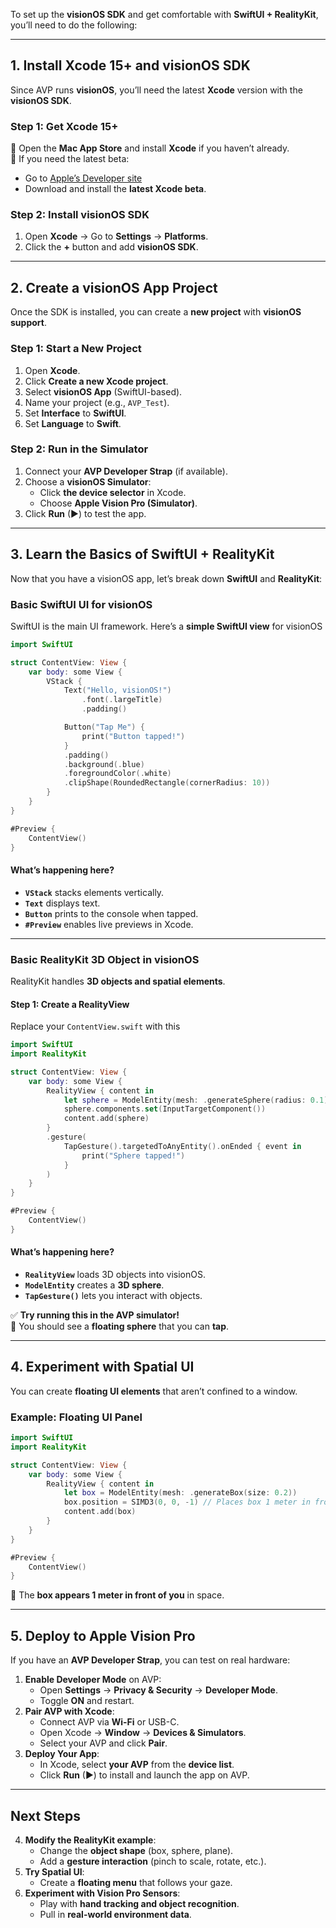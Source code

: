 To set up the **visionOS SDK** and get comfortable with **SwiftUI + RealityKit**, you’ll need to do the following:

---

## **1. Install Xcode 15+ and visionOS SDK**

Since AVP runs **visionOS**, you’ll need the latest **Xcode** version with the **visionOS SDK**.

### **Step 1: Get Xcode 15+**

🔹 Open the **Mac App Store** and install **Xcode** if you haven’t already.  
🔹 If you need the latest beta:

- Go to [Apple’s Developer site](https://developer.apple.com/download/)
- Download and install the **latest Xcode beta**.

### **Step 2: Install visionOS SDK**

1. Open **Xcode** → Go to **Settings** → **Platforms**.
2. Click the **+** button and add **visionOS SDK**.

---

## **2. Create a visionOS App Project**

Once the SDK is installed, you can create a **new project** with **visionOS support**.

### **Step 1: Start a New Project**

1. Open **Xcode**.
2. Click **Create a new Xcode project**.
3. Select **visionOS App** (SwiftUI-based).
4. Name your project (e.g., `AVP_Test`).
5. Set **Interface** to **SwiftUI**.
6. Set **Language** to **Swift**.

### **Step 2: Run in the Simulator**

1. Connect your **AVP Developer Strap** (if available).
2. Choose a **visionOS Simulator**:
    - Click **the device selector** in Xcode.
    - Choose **Apple Vision Pro (Simulator)**.
3. Click **Run** (▶) to test the app.

---

## **3. Learn the Basics of SwiftUI + RealityKit**

Now that you have a visionOS app, let’s break down **SwiftUI** and **RealityKit**:

### **Basic SwiftUI UI for visionOS**

SwiftUI is the main UI framework. Here’s a **simple SwiftUI view** for visionOS

```swift
import SwiftUI

struct ContentView: View {
    var body: some View {
        VStack {
            Text("Hello, visionOS!")
                .font(.largeTitle)
                .padding()

            Button("Tap Me") {
                print("Button tapped!")
            }
            .padding()
            .background(.blue)
            .foregroundColor(.white)
            .clipShape(RoundedRectangle(cornerRadius: 10))
        }
    }
}

#Preview {
    ContentView()
}

```

#### **What’s happening here?**

- **`VStack`** stacks elements vertically.
- **`Text`** displays text.
- **`Button`** prints to the console when tapped.
- **`#Preview`** enables live previews in Xcode.

---

### **Basic RealityKit 3D Object in visionOS**

RealityKit handles **3D objects and spatial elements**.

#### **Step 1: Create a RealityView**

Replace your `ContentView.swift` with this

```swift
import SwiftUI
import RealityKit

struct ContentView: View {
    var body: some View {
        RealityView { content in
            let sphere = ModelEntity(mesh: .generateSphere(radius: 0.1))
            sphere.components.set(InputTargetComponent())
            content.add(sphere)
        }
        .gesture(
            TapGesture().targetedToAnyEntity().onEnded { event in
                print("Sphere tapped!")
            }
        )
    }
}

#Preview {
    ContentView()
}

```

#### **What’s happening here?**

- **`RealityView`** loads 3D objects into visionOS.
- **`ModelEntity`** creates a **3D sphere**.
- **`TapGesture()`** lets you interact with objects.

✅ **Try running this in the AVP simulator!**  
🔹 You should see a **floating sphere** that you can **tap**.

---

## **4. Experiment with Spatial UI**

You can create **floating UI elements** that aren’t confined to a window.

### **Example: Floating UI Panel**

```swift
import SwiftUI
import RealityKit

struct ContentView: View {
    var body: some View {
        RealityView { content in
            let box = ModelEntity(mesh: .generateBox(size: 0.2))
            box.position = SIMD3(0, 0, -1) // Places box 1 meter in front
            content.add(box)
        }
    }
}

#Preview {
    ContentView()
}

```

🔹 The **box appears 1 meter in front of you** in space.

---

## **5. Deploy to Apple Vision Pro**

If you have an **AVP Developer Strap**, you can test on real hardware:

1. **Enable Developer Mode** on AVP:
    - Open **Settings** → **Privacy & Security** → **Developer Mode**.
    - Toggle **ON** and restart.
2. **Pair AVP with Xcode**:
    - Connect AVP via **Wi-Fi** or USB-C.
    - Open Xcode → **Window** → **Devices & Simulators**.
    - Select your AVP and click **Pair**.
3. **Deploy Your App**:
    - In Xcode, select **your AVP** from the **device list**.
    - Click **Run** (▶) to install and launch the app on AVP.

---

## **Next Steps**

4. **Modify the RealityKit example**:
    - Change the **object shape** (box, sphere, plane).
    - Add a **gesture interaction** (pinch to scale, rotate, etc.).
5. **Try Spatial UI**:
    - Create a **floating menu** that follows your gaze.
6. **Experiment with Vision Pro Sensors**:
    - Play with **hand tracking and object recognition**.
    - Pull in **real-world environment data**.


